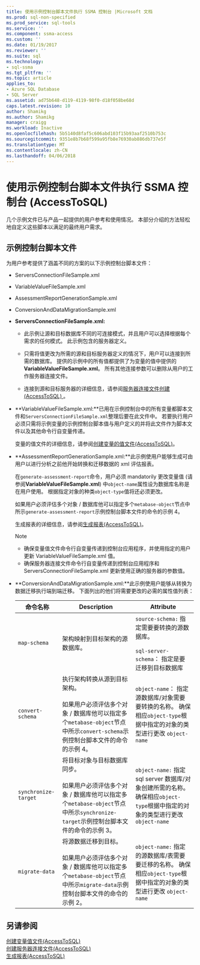 ```yaml
---
title: 使用示例控制台脚本文件执行 SSMA 控制台 |Microsoft 文档
ms.prod: sql-non-specified
ms.prod_service: sql-tools
ms.service: ''
ms.component: ssma-access
ms.custom: ''
ms.date: 01/19/2017
ms.reviewer: ''
ms.suite: sql
ms.technology:
- sql-ssma
ms.tgt_pltfrm: ''
ms.topic: article
applies_to:
- Azure SQL Database
- SQL Server
ms.assetid: ad75b648-d119-4119-98f0-d18f058be68d
caps.latest.revision: 10
author: Shamikg
ms.author: Shamikg
manager: craigg
ms.workload: Inactive
ms.openlocfilehash: 5b5140d8faf5c606abd103f15b93aaf2510b753c
ms.sourcegitcommit: 9351e8b7b68f599a95fb8e76930ab886db737e5f
ms.translationtype: MT
ms.contentlocale: zh-CN
ms.lasthandoff: 04/06/2018
---
```

# <a name="working-with-the-sample-console-script-filesexecuting-the-ssma-console-accesstosql"></a>使用示例控制台脚本文件执行 SSMA 控制台 (AccessToSQL)
几个示例文件已与产品一起提供的用户参考和使用情况。 本部分介绍的方法轻松地自定义这些脚本以满足的最终用户需求。  
  
## <a name="sample-console-script-files"></a>示例控制台脚本文件  
为用户参考提供了涵盖不同的方案的以下示例控制台脚本文件：  
  
-   ServersConnectionFileSample.xml  
  
-   VariableValueFileSample.xml  
  
-   AssessmentReportGenerationSample.xml  
  
-   ConversionAndDataMigrationSample.xml  
  
-   **ServersConnectionFileSample.xml:**  
  
    -   此示例让源和目标数据库不同的可连接模式，并且用户可以选择根据每个需求的任何模式。 此示例包含的服务器定义。  
  
    -   只需将值更改为所需的源和目标服务器定义的情况下，用户可以连接到所需的数据库。 提供的示例中的所有值都提供了为变量的值中提供的**VariableValueFileSample.xml**。 所有其他连接参数可以删除从用户的工作服务器连接文件。  
  
    -   连接到源和目标服务器的详细信息，请参阅[服务器连接文件创建&#40;AccessToSQL&#41; ](../../ssma/access/creating-the-server-connection-files-accesstosql.md) 。  
  
-   **VariableValueFileSample.xml:**已用在示例控制台中的所有变量都脚本文件和`ServersConnectionFileSample.xml`整理后要在此文件中。 若要执行用户必须只需将示例变量的示例控制台脚本值与用户定义的并将此文件作为脚本文件以及其他命令行自变量传递。  
  
    变量的值文件的详细信息，请参阅[创建变量的值文件&#40;AccessToSQL&#41;](../../ssma/access/creating-variable-value-files-accesstosql.md)。  
  
-   **AssessmentReportGenerationSample.xml:**此示例使用户能够生成可由用户以进行分析之前他开始转换和迁移数据的 xml 评估报表。  
  
    在`generate-assessment-report`命令，用户必须 mandatorily 更改变量值 (请参阅**VariableValueFileSample.xml**) 中`object-name`属性设为数据库名称是在用户使用。 根据指定对象的种类`object-type`值将还必须更改。  
  
    如果用户必须评估多个对象 / 数据库他可以指定多个`metabase-object`节点中所示`generate-assessment-report`示例控制台脚本文件的命令的示例 4。  
  
    生成报表的详细信息，请参阅[生成报表&#40;AccessToSQL&#41;](../../ssma/access/generating-reports-accesstosql.md)。  
  
    > [!NOTE]  
    > -   确保变量值文件命令行自变量传递到控制台应用程序，并使用指定的用户更新 VariableValueFileSample.xml 值。  
    > -   确保服务器连接文件命令行自变量传递到控制台应用程序和 ServersConnectionFileSample.xml 更新使用正确的服务器的参数值。  
  
-   **ConversionAndDataMigrationSample.xml:**此示例使用户能够从转换为数据迁移执行端到端迁移。 下面列出的他们将需要更改的必需的属性值列表：  
  
    |命令名称|Description|Attribute|  
    |----------------|---------------|-------------|  
    |`map-schema`|架构映射到目标架构的源数据库。|`source-schema:` 指定需要要转换的源数据库。<br /><br />`sql-server-schema`： 指定是要迁移到目标数据库|  
    |`convert-schema`|执行架构转换从源到目标架构。<br /><br />如果用户必须评估多个对象 / 数据库他可以指定多个`metabase-object`节点中所示`convert-schema`示例控制台脚本文件的命令的示例 4。|`object-name`： 指定源数据库/对象需要要转换的名称。 确保相应`object-type`根据中指定的对象的类型进行更改 `object-name`|  
    |`synchronize-target`|将目标对象与目标数据库同步。<br /><br />如果用户必须评估多个对象 / 数据库他可以指定多个`metabase-object`节点中所示`synchronize-target`示例控制台脚本文件的命令的示例 3。|`object-name:` 指定 sql server 数据库/对象创建所需的名称。 确保相应`object-type`根据中指定的对象的类型进行更改 `object-name`|  
    |`migrate-data`|将源数据迁移到目标。<br /><br />如果用户必须评估多个对象 / 数据库他可以指定多个`metabase-object`节点中所示`migrate-data`示例控制台脚本文件的命令的示例 2。|`object-name:` 指定的源数据库/表需要要迁移的名称。 确保相应`object-type`根据中指定的对象的类型进行更改 `object-name`|  
  
## <a name="see-also"></a>另请参阅  
[创建变量值文件&#40;AccessToSQL&#41;](../../ssma/access/creating-variable-value-files-accesstosql.md)  
[创建服务器连接文件&#40;AccessToSQL&#41;](../../ssma/access/creating-the-server-connection-files-accesstosql.md)  
[生成报表&#40;AccessToSQL&#41;](../../ssma/access/generating-reports-accesstosql.md)  
  
